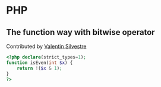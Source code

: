 # PHP

## The function way with bitwise operator
Contributed by [Valentin Silvestre](https://github.com/vasilvestre)


```PHP
<?php declare(strict_types=1);
function isEven(int $x) {
    return !($x & 1);
}
?>
```
